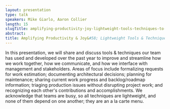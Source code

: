 ```yaml
---
layout: presentation
type: talk
speakers: Mike Giarlo, Aaron Collier
length: 15
slugTitle: amplifying-productivity-joy-lightweight-tools-techniques-to-help-teams-improve-collaboration-communication
abstract:
title: Amplifying Productivity & Joy&#58; Lightweight Tools & Techniques to Help Teams Improve Collaboration & Communication
---
```

In this presentation, we will share and discuss tools & techniques our team has used and developed over the past year to improve and streamline how we work together, how we communicate, and how we interface with management and stakeholders. Areas of focus include formalizing requests for work estimation; documenting architectural decisions; planning for maintenance; sharing current work progress and backlog/roadmap information; triaging production issues without disrupting project work; and recognizing each other's contributions and accomplishments. We acknowledge that teams are busy, so all techniques are lightweight, and none of them depend on one another; they are an a la carte menu.